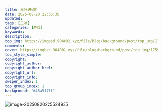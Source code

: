 ```yaml
---
title: 三冰进w群
date: 2025-08-20 22:36:30
updated:
tags: [三冰]
categories: [游戏]
keywords: 
description:
top_img: https://imgbed.904002.xyz/file/blog/background/post/top_img/1755703552345_三冰进群.jpg
comments:
cover: https://imgbed.904002.xyz/file/blog/background/post/top_img/1755703552345_三冰进群.jpg
toc_style_simple:
copyright:
copyright_author:
copyright_author_href:
copyright_url:
copyright_info:
swiper_index: 1
top_group_index: 1
background: "#46a5f7ff"
---
```

![image-20250820225524935](https://imgbed.904002.xyz/file/sanbing/1755699963659_0eb49feaf6ef872a72d9de853e39d0ce.jpg)
